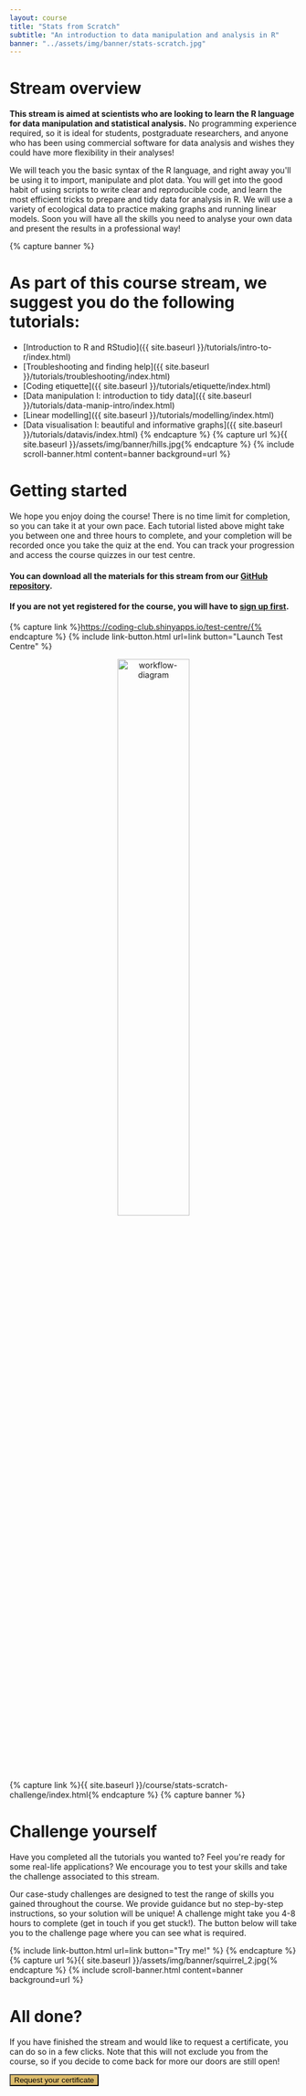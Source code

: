 ```yaml
---
layout: course
title: "Stats from Scratch"
subtitle: "An introduction to data manipulation and analysis in R"
banner: "../assets/img/banner/stats-scratch.jpg"
---
```


# Stream overview

__This stream is aimed at scientists who are looking to learn the R language for data manipulation and statistical analysis.__ No programming experience required, so it is ideal for students, postgraduate researchers, and anyone who has been using commercial software for data analysis and wishes they could have more flexibility in their analyses!

We will teach you the basic syntax of the R language, and right away you'll be using it to import, manipulate and plot data. You will get into the good habit of using scripts to write clear and reproducible code, and learn the most efficient tricks to prepare and tidy data for analysis in R. We will use a variety of ecological data to practice making graphs and running linear models. Soon you will have all the skills you need to analyse your own data and present the results in a professional way!

{% capture banner %}
# As part of this course stream, we suggest you do the following tutorials:

* [Introduction to R and RStudio]({{ site.baseurl }}/tutorials/intro-to-r/index.html)
* [Troubleshooting and finding help]({{ site.baseurl }}/tutorials/troubleshooting/index.html)
* [Coding etiquette]({{ site.baseurl }}/tutorials/etiquette/index.html)
* [Data manipulation I: introduction to tidy data]({{ site.baseurl }}/tutorials/data-manip-intro/index.html)
* [Linear modelling]({{ site.baseurl }}/tutorials/modelling/index.html)
* [Data visualisation I: beautiful and informative graphs]({{ site.baseurl }}/tutorials/datavis/index.html)
{% endcapture %}
{% capture url %}{{ site.baseurl }}/assets/img/banner/hills.jpg{% endcapture %}
{% include scroll-banner.html content=banner background=url %}

# Getting started

We hope you enjoy doing the course! There is no time limit for completion, so you can take it at your own pace. Each tutorial listed above might take you between one and three hours to complete, and your completion will be recorded once you take the quiz at the end. You can track your progression and access the course quizzes in our test centre.

#### You can download all the materials for this stream from our [GitHub repository](https://github.com/ourcodingclub/CC_course_stream1).

#### If you are not yet registered for the course, you will have to [sign up first](https://coding-club.shinyapps.io/course-registration/).


{% capture link %}https://coding-club.shinyapps.io/test-centre/{% endcapture %}
{% include link-button.html url=link button="Launch Test Centre" %}

<center><img src="{{ site.baseurl }}/assets/img/dl_course/DL_workflow.png" style= "width:50%; height:auto;" alt="workflow-diagram"></center>

{% capture link %}{{ site.baseurl }}/course/stats-scratch-challenge/index.html{% endcapture %}
{% capture banner %}
# Challenge yourself

Have you completed all the tutorials you wanted to? Feel you're ready for some real-life applications? We encourage you to test your skills and take the challenge associated to this stream.

Our case-study challenges are designed to test the range of skills you gained throughout the course. We provide guidance but no step-by-step instructions, so your solution will be unique! A challenge might take you 4-8 hours to complete (get in touch if you get stuck!). The button below will take you to the challenge page where you can see what is required.

{% include link-button.html url=link button="Try me!" %}
{% endcapture %}
{% capture url %}{{ site.baseurl }}/assets/img/banner/squirrel_2.jpg{% endcapture %}
{% include scroll-banner.html content=banner background=url %}


# All done?

If you have finished the stream and would like to request a certificate, you can do so in a few clicks. Note that this will not exclude you from the course, so if you decide to come back for more our doors are still open! 

<form class="form-group" action="https://coding-club.shinyapps.io/certificate/" method="get"> 
   <button type="submit" style="background-color:#dcbc6c"> Request your certificate
            </button>
</form>
<br><br>


